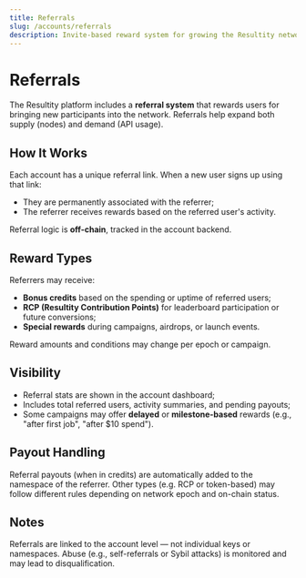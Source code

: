 ```yaml
---
title: Referrals
slug: /accounts/referrals
description: Invite-based reward system for growing the Resultity network.
---
```


# Referrals

The Resultity platform includes a **referral system** that rewards users for bringing new participants into the network. Referrals help expand both supply (nodes) and demand (API usage).

## How It Works

Each account has a unique referral link. When a new user signs up using that link:

- They are permanently associated with the referrer;
- The referrer receives rewards based on the referred user's activity.

Referral logic is **off-chain**, tracked in the account backend.

## Reward Types

Referrers may receive:

- **Bonus credits** based on the spending or uptime of referred users;
- **RCP (Resultity Contribution Points)** for leaderboard participation or future conversions;
- **Special rewards** during campaigns, airdrops, or launch events.

Reward amounts and conditions may change per epoch or campaign.

## Visibility

- Referral stats are shown in the account dashboard;
- Includes total referred users, activity summaries, and pending payouts;
- Some campaigns may offer **delayed** or **milestone-based** rewards (e.g., "after first job", "after $10 spend").

## Payout Handling

Referral payouts (when in credits) are automatically added to the namespace of the referrer. Other types (e.g. RCP or token-based) may follow different rules depending on network epoch and on-chain status.

## Notes

Referrals are linked to the account level — not individual keys or namespaces. Abuse (e.g., self-referrals or Sybil attacks) is monitored and may lead to disqualification.

